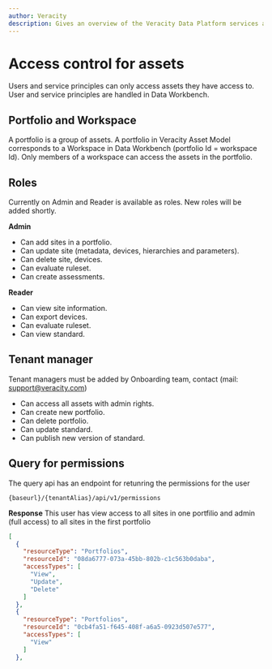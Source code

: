 ```yaml
---
author: Veracity
description: Gives an overview of the Veracity Data Platform services and related components.
---
```


# Access control for assets
Users and service principles can only access assets they have access to. User and service principles are handled in Data Workbench.

## Portfolio and Workspace
A portfolio is a group of assets. A portfolio in Veracity Asset Model corresponds to a Workspace in Data Workbench (portfolio Id = workspace Id). Only members of a workspace can access the assets in the portfolio. 


## Roles
Currently on Admin and Reader is available as roles. New roles will be added shortly.

**Admin**
- Can add sites in a portfolio.
- Can update site (metadata, devices, hierarchies and parameters).
- Can delete site, devices.
- Can evaluate ruleset.
- Can create assessments.

**Reader**
- Can view site information.
- Can export devices.
- Can evaluate ruleset.
- Can view standard.

## Tenant manager
Tenant managers must be added by Onboarding team, contact (mail: support@veracity.com)
- Can access all assets with admin rights.
- Can create new portfolio.
- Can delete portfolio.
- Can update standard.
- Can publish new version of standard.


## Query for permissions
The query api has an endpoint for retunring the permissions for the user

`{baseurl}/{tenantAlias}/api/v1/permissions`

**Response**
This user has view access to all sites in one portfilio and  admin (full access) to all sites in the first portfolio
```json
[  
  {
    "resourceType": "Portfolios",
    "resourceId": "08da6777-073a-45bb-802b-c1c563b0daba",
    "accessTypes": [
      "View",
      "Update",
      "Delete"
    ]
  },
  {
    "resourceType": "Portfolios",
    "resourceId": "0cb4fa51-f645-408f-a6a5-0923d507e577",
    "accessTypes": [
      "View"     
    ]
  },
````
